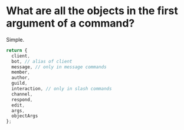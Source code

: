 # What are all the objects in the first argument of a command?

Simple.

```js
return {
  client,
  bot, // alias of client
  message, // only in message commands
  member,
  author,
  guild,
  interaction, // only in slash commands
  channel,
  respond,
  edit,
  args,
  objectArgs
};
```
